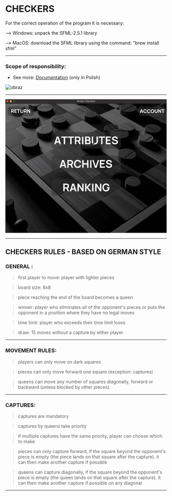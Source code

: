 # CHECKERS

For the correct operation of the program it is necessary:

--> Windows: unpack the SFML-2.5.1 library

--> MacOS: download the SFML library using the command:
"brew install sfml"

---

### Scope of responsibility:

- See more: [Documentation](doc/Documentation.pdf) (only in Polish)

![obraz](https://github.com/julia6twp/Checkers/assets/116519159/a78ca618-c255-471a-8a2a-b8f0257359e8)

---

![Simple Checkers](doc/checkers.gif)

---

## CHECKERS RULES - BASED ON GERMAN STYLE

### GENERAL :
> first player to move: player with lighter pieces

> board size: 8x8

> piece reaching the end of the board becomes a queen

> winner: player who eliminates all of the opponent's pieces or puts the opponent in a position where they have no legal moves

> time limit: player who exceeds their time limit loses

> draw: 15 moves without a capture by either player

---

### MOVEMENT RULES:
> players can only move on dark squares

> pieces can only move forward one square (exception: captures)

> queens can move any number of squares diagonally, forward or backward (unless blocked by other pieces)

---

### CAPTURES:
> captures are mandatory

> captures by queens take priority

> if multiple captures have the same priority, player can choose which to make

> pieces can only capture forward, if the square beyond the opponent's piece is empty (the piece lands on that square after the capture). it can then make another capture if possible

> queens can capture diagonally, if the square beyond the opponent's piece is empty (the queen lands on that square after the capture). it can then make another capture if possible on any diagonal

---

